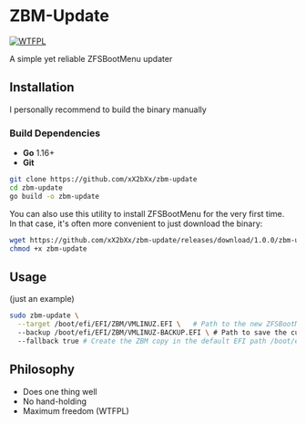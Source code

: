 # ZBM-Update

[![WTFPL](https://img.shields.io/badge/License-WTFPL-brightgreen.svg)](https://www.wtfpl.net/)

A simple yet reliable ZFSBootMenu updater

## Installation
I personally recommend to build the binary manually
### Build Dependencies
- **Go** 1.16+
- **Git**
```sh
git clone https://github.com/xX2bXx/zbm-update
cd zbm-update
go build -o zbm-update
```
You can also use this utility to install ZFSBootMenu for the very first time.  
In that case, it's often more convenient to just download the binary:
```sh
wget https://github.com/xX2bXx/zbm-update/releases/download/1.0.0/zbm-update
chmod +x zbm-update
```

## Usage
(just an example)
```sh
sudo zbm-update \
  --target /boot/efi/EFI/ZBM/VMLINUZ.EFI \   # Path to the new ZFSBootMenu .EFI (necessary)
  --backup /boot/efi/EFI/ZBM/VMLINUZ-BACKUP.EFI \ # Path to save the current one (unnecessary)
  --fallback true # Create the ZBM copy in the default EFI path /boot/efi/EFI/BOOT/BOOTX64.EFI (necessary)
```

## Philosophy
- Does one thing well
- No hand-holding
- Maximum freedom (WTFPL)
